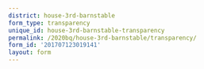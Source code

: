 ```yaml
---
district: house-3rd-barnstable
form_type: transparency
unique_id: house-3rd-barnstable-transparency
permalink: /2020bq/house-3rd-barnstable/transparency/
form_id: '201707123019141'
layout: form
---
```

